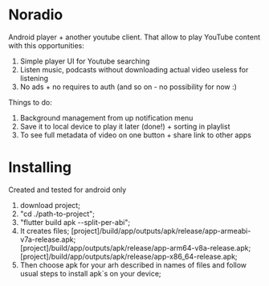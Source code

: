 # Noradio

Android player + another youtube client.
That allow to play YouTube content with this opportunities:

1. Simple player UI for Youtube searching
2. Listen music, podcasts without downloading actual video useless for listening
3. No ads + no requires to auth (and so on - no possibility for now :) 

Things to do:
1. Background management from up notification menu
2. Save it to local device to play it later (done!) + sorting in playlist
3. To see full metadata of video on one button + share link to other apps

# Installing 
Created and tested for android only

1. download project;
2. "cd ./path-to-project";
3. "flutter build apk --split-per-abi";
4. It creates files;
[project]/build/app/outputs/apk/release/app-armeabi-v7a-release.apk;  
[project]/build/app/outputs/apk/release/app-arm64-v8a-release.apk;  
[project]/build/app/outputs/apk/release/app-x86_64-release.apk; 
5. Then choose apk for your arh described in names of files and follow usual steps to install apk`s on your device;
